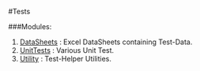 ﻿#Tests

###Modules:

1. [DataSheets](DataSheet\DataSheets.mkd) : Excel DataSheets containing Test-Data.
2. [UnitTests](Tests\UnitTests.mkd) : Various Unit Test.
3. [Utility](Utility\TestHelper.mkd) : Test-Helper Utilities.